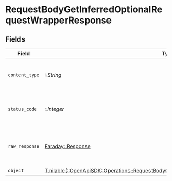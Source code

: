 # RequestBodyGetInferredOptionalRequestWrapperResponse


## Fields

| Field                                                                                                                                                                                | Type                                                                                                                                                                                 | Required                                                                                                                                                                             | Description                                                                                                                                                                          |
| ------------------------------------------------------------------------------------------------------------------------------------------------------------------------------------ | ------------------------------------------------------------------------------------------------------------------------------------------------------------------------------------ | ------------------------------------------------------------------------------------------------------------------------------------------------------------------------------------ | ------------------------------------------------------------------------------------------------------------------------------------------------------------------------------------ |
| `content_type`                                                                                                                                                                       | *::String*                                                                                                                                                                           | :heavy_check_mark:                                                                                                                                                                   | HTTP response content type for this operation                                                                                                                                        |
| `status_code`                                                                                                                                                                        | *::Integer*                                                                                                                                                                          | :heavy_check_mark:                                                                                                                                                                   | HTTP response status code for this operation                                                                                                                                         |
| `raw_response`                                                                                                                                                                       | [Faraday::Response](https://www.rubydoc.info/gems/faraday/Faraday/Response)                                                                                                          | :heavy_check_mark:                                                                                                                                                                   | Raw HTTP response; suitable for custom response parsing                                                                                                                              |
| `object`                                                                                                                                                                             | [T.nilable(::OpenApiSDK::Operations::RequestBodyGetInferredOptionalRequestWrapperResponseBody)](../../models/operations/requestbodygetinferredoptionalrequestwrapperresponsebody.md) | :heavy_minus_sign:                                                                                                                                                                   | OK                                                                                                                                                                                   |